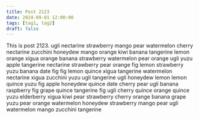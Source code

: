 ```yaml
---
title: Post 2123
date: 2024-09-01 12:00:00
tags: [tag1, tag2]
draft: false
---
```

This is post 2123.
ugli
nectarine
strawberry
mango
pear
watermelon
cherry
nectarine
zucchini
honeydew
mango
orange
kiwi
banana
tangerine
lemon
orange
xigua
orange
banana
strawberry
watermelon
pear
orange
ugli
yuzu
apple
tangerine
nectarine
strawberry
pear
orange
fig
lemon
strawberry
yuzu
banana
date
fig
fig
lemon
quince
xigua
tangerine
watermelon
nectarine
xigua
zucchini
yuzu
ugli
tangerine
ugli
honeydew
lemon
lemon
quince
yuzu
fig
apple
honeydew
quince
date
cherry
pear
ugli
banana
raspberry
fig
grape
quince
tangerine
fig
ugli
cherry
quince
orange
quince
yuzu
elderberry
xigua
kiwi
pear
strawberry
cherry
orange
banana
grape
yuzu
pear
orange
watermelon
honeydew
strawberry
mango
pear
ugli
watermelon
mango
zucchini
tangerine
